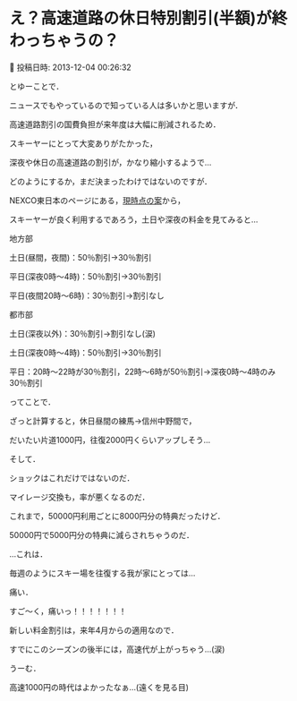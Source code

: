 # え？高速道路の休日特別割引(半額)が終わっちゃうの？

📅 投稿日時: 2013-12-04 00:26:32

とゆーことで．





ニュースでもやっているので知っている人は多いかと思いますが．


高速道路割引の国費負担が来年度は大幅に削減されるため．


スキーヤーにとって大変ありがたかった，


深夜や休日の高速道路の割引が，かなり縮小するようで…





どのようにするか，まだ決まったわけではないのですが．


NEXCO東日本のページにある，[現時点の案](http://www.e-nexco.co.jp/pressroom/committee/pdfs/131129/02.pdf)から，


スキーヤーが良く利用するであろう，土日や深夜の料金を見てみると…





地方部


土日(昼間，夜間)：50％割引→30％割引


平日(深夜0時～4時)：50％割引→30％割引


平日(夜間20時～6時)：30％割引→割引なし





都市部


土日(深夜以外)：30％割引→割引なし(涙)


土日(深夜0時～4時)：50％割引→30％割引


平日：20時～22時が30％割引，22時～6時が50％割引→深夜0時～4時のみ30％割引





ってことで．


ざっと計算すると，休日昼間の練馬→信州中野間で，


だいたい片道1000円，往復2000円くらいアップしそう…





そして．


ショックはこれだけではないのだ．


マイレージ交換も，率が悪くなるのだ．


これまで，50000円利用ごとに8000円分の特典だったけど．


50000円で5000円分の特典に減らされちゃうのだ．





…これは．


毎週のようにスキー場を往復する我が家にとっては…


痛い．


すご～く，痛いっ！！！！！！！





新しい料金割引は，来年4月からの適用なので．


すでにこのシーズンの後半には，高速代が上がっちゃう…(涙)





うーむ．


高速1000円の時代はよかったなぁ…(遠くを見る目)
